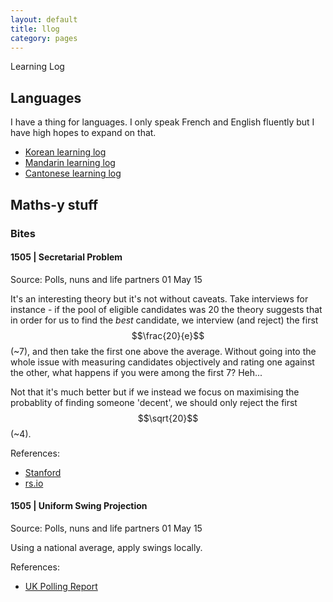 ```yaml
---
layout: default
title: llog
category: pages
---
```


Learning Log

## Languages ##

I have a thing for languages. I only speak French and English fluently but I have high hopes to expand on that.

   * [Korean learning log](llog_korean.html)
   * [Mandarin learning log](llog_mandarin.html)
   * [Cantonese learning log](llog_cantonese.html)

## Maths-y stuff ##

### Bites

#### 1505 | Secretarial Problem

Source: Polls, nuns and life partners 01 May 15

It's an interesting theory but it's not without caveats. Take interviews for instance - if the pool of eligible candidates was 20 the theory suggests that in order for us to find the *best* candidate, we interview (and reject) the first $$\frac{20}{e}$$ (~7), and then take the first one above the average. Without going into the whole issue with measuring candidates objectively and rating one against the other, what happens if you were among the first 7? Heh...

Not that it's much better but if we instead we focus on maximising the probablity of finding someone 'decent', we should only reject the first $$\sqrt{20}$$ (~4). 

References:

  * [Stanford](http://theory.stanford.edu/~sergei/slides/hiring-dagstuhl.pdf)
  * [rs.io](http://rs.io/the-secretary-problem-explained-dating/)

#### 1505 | Uniform Swing Projection

Source: Polls, nuns and life partners 01 May 15

Using a national average, apply swings locally.

References:

  * [UK Polling Report](http://ukpollingreport.co.uk/ukpr-projection-2)

